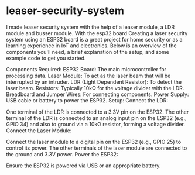 # leaser-security-system
I made leaser security system with the help of a leaser module, a LDR module and busser module. With the esp32 board
Creating a laser security system using an ESP32 board is a great project for home security or as a learning experience in IoT and electronics. Below is an overview of the components you'll need, a brief explanation of the setup, and some example code to get you started.

Components Required:
ESP32 Board: The main microcontroller for processing data.
Laser Module: To act as the laser beam that will be interrupted by an intruder.
LDR (Light Dependent Resistor): To detect the laser beam.
Resistors: Typically 10kΩ for the voltage divider with the LDR.
Breadboard and Jumper Wires: For connecting components.
Power Supply: USB cable or battery to power the ESP32.
Setup:
Connect the LDR:

One terminal of the LDR is connected to a 3.3V pin on the ESP32.
The other terminal of the LDR is connected to an analog input pin on the ESP32 (e.g., GPIO 34) and also to ground via a 10kΩ resistor, forming a voltage divider.
Connect the Laser Module:

Connect the laser module to a digital pin on the ESP32 (e.g., GPIO 25) to control its power.
The other terminals of the laser module are connected to the ground and 3.3V power.
Power the ESP32:

Ensure the ESP32 is powered via USB or an appropriate battery.

